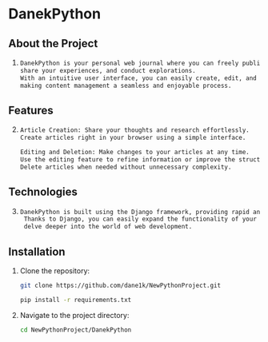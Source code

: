 # DanekPython


## About the Project
1.
    ```bash
    DanekPython is your personal web journal where you can freely publish articles, 
    share your experiences, and conduct explorations. 
    With an intuitive user interface, you can easily create, edit, and delete your articles, 
    making content management a seamless and enjoyable process.

## Features
2.
    ```bash
    Article Creation: Share your thoughts and research effortlessly. 
    Create articles right in your browser using a simple interface.

    Editing and Deletion: Make changes to your articles at any time.
    Use the editing feature to refine information or improve the structure of your articles. 
    Delete articles when needed without unnecessary complexity.

## Technologies
3.
    ```bash
    DanekPython is built using the Django framework, providing rapid and efficient deployment of web applications.
     Thanks to Django, you can easily expand the functionality of your site as you 
     delve deeper into the world of web development.


## Installation

1. Clone the repository:
   ```bash
   git clone https://github.com/dane1k/NewPythonProject.git

   pip install -r requirements.txt


2. Navigate to the project directory:
    ```bash
    cd NewPythonProject/DanekPython
